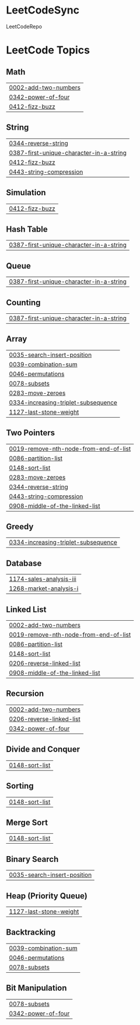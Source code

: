 # LeetCodeSync
LeetCodeRepo

<!---LeetCode Topics Start-->
# LeetCode Topics
## Math
|  |
| ------- |
| [0002-add-two-numbers](https://github.com/Enoch-Tadesse/LeetCodeSync/tree/master/0002-add-two-numbers) |
| [0342-power-of-four](https://github.com/Enoch-Tadesse/LeetCodeSync/tree/master/0342-power-of-four) |
| [0412-fizz-buzz](https://github.com/Enoch-Tadesse/LeetCodeSync/tree/master/0412-fizz-buzz) |
## String
|  |
| ------- |
| [0344-reverse-string](https://github.com/Enoch-Tadesse/LeetCodeSync/tree/master/0344-reverse-string) |
| [0387-first-unique-character-in-a-string](https://github.com/Enoch-Tadesse/LeetCodeSync/tree/master/0387-first-unique-character-in-a-string) |
| [0412-fizz-buzz](https://github.com/Enoch-Tadesse/LeetCodeSync/tree/master/0412-fizz-buzz) |
| [0443-string-compression](https://github.com/Enoch-Tadesse/LeetCodeSync/tree/master/0443-string-compression) |
## Simulation
|  |
| ------- |
| [0412-fizz-buzz](https://github.com/Enoch-Tadesse/LeetCodeSync/tree/master/0412-fizz-buzz) |
## Hash Table
|  |
| ------- |
| [0387-first-unique-character-in-a-string](https://github.com/Enoch-Tadesse/LeetCodeSync/tree/master/0387-first-unique-character-in-a-string) |
## Queue
|  |
| ------- |
| [0387-first-unique-character-in-a-string](https://github.com/Enoch-Tadesse/LeetCodeSync/tree/master/0387-first-unique-character-in-a-string) |
## Counting
|  |
| ------- |
| [0387-first-unique-character-in-a-string](https://github.com/Enoch-Tadesse/LeetCodeSync/tree/master/0387-first-unique-character-in-a-string) |
## Array
|  |
| ------- |
| [0035-search-insert-position](https://github.com/Enoch-Tadesse/LeetCodeSync/tree/master/0035-search-insert-position) |
| [0039-combination-sum](https://github.com/Enoch-Tadesse/LeetCodeSync/tree/master/0039-combination-sum) |
| [0046-permutations](https://github.com/Enoch-Tadesse/LeetCodeSync/tree/master/0046-permutations) |
| [0078-subsets](https://github.com/Enoch-Tadesse/LeetCodeSync/tree/master/0078-subsets) |
| [0283-move-zeroes](https://github.com/Enoch-Tadesse/LeetCodeSync/tree/master/0283-move-zeroes) |
| [0334-increasing-triplet-subsequence](https://github.com/Enoch-Tadesse/LeetCodeSync/tree/master/0334-increasing-triplet-subsequence) |
| [1127-last-stone-weight](https://github.com/Enoch-Tadesse/LeetCodeSync/tree/master/1127-last-stone-weight) |
## Two Pointers
|  |
| ------- |
| [0019-remove-nth-node-from-end-of-list](https://github.com/Enoch-Tadesse/LeetCodeSync/tree/master/0019-remove-nth-node-from-end-of-list) |
| [0086-partition-list](https://github.com/Enoch-Tadesse/LeetCodeSync/tree/master/0086-partition-list) |
| [0148-sort-list](https://github.com/Enoch-Tadesse/LeetCodeSync/tree/master/0148-sort-list) |
| [0283-move-zeroes](https://github.com/Enoch-Tadesse/LeetCodeSync/tree/master/0283-move-zeroes) |
| [0344-reverse-string](https://github.com/Enoch-Tadesse/LeetCodeSync/tree/master/0344-reverse-string) |
| [0443-string-compression](https://github.com/Enoch-Tadesse/LeetCodeSync/tree/master/0443-string-compression) |
| [0908-middle-of-the-linked-list](https://github.com/Enoch-Tadesse/LeetCodeSync/tree/master/0908-middle-of-the-linked-list) |
## Greedy
|  |
| ------- |
| [0334-increasing-triplet-subsequence](https://github.com/Enoch-Tadesse/LeetCodeSync/tree/master/0334-increasing-triplet-subsequence) |
## Database
|  |
| ------- |
| [1174-sales-analysis-iii](https://github.com/Enoch-Tadesse/LeetCodeSync/tree/master/1174-sales-analysis-iii) |
| [1268-market-analysis-i](https://github.com/Enoch-Tadesse/LeetCodeSync/tree/master/1268-market-analysis-i) |
## Linked List
|  |
| ------- |
| [0002-add-two-numbers](https://github.com/Enoch-Tadesse/LeetCodeSync/tree/master/0002-add-two-numbers) |
| [0019-remove-nth-node-from-end-of-list](https://github.com/Enoch-Tadesse/LeetCodeSync/tree/master/0019-remove-nth-node-from-end-of-list) |
| [0086-partition-list](https://github.com/Enoch-Tadesse/LeetCodeSync/tree/master/0086-partition-list) |
| [0148-sort-list](https://github.com/Enoch-Tadesse/LeetCodeSync/tree/master/0148-sort-list) |
| [0206-reverse-linked-list](https://github.com/Enoch-Tadesse/LeetCodeSync/tree/master/0206-reverse-linked-list) |
| [0908-middle-of-the-linked-list](https://github.com/Enoch-Tadesse/LeetCodeSync/tree/master/0908-middle-of-the-linked-list) |
## Recursion
|  |
| ------- |
| [0002-add-two-numbers](https://github.com/Enoch-Tadesse/LeetCodeSync/tree/master/0002-add-two-numbers) |
| [0206-reverse-linked-list](https://github.com/Enoch-Tadesse/LeetCodeSync/tree/master/0206-reverse-linked-list) |
| [0342-power-of-four](https://github.com/Enoch-Tadesse/LeetCodeSync/tree/master/0342-power-of-four) |
## Divide and Conquer
|  |
| ------- |
| [0148-sort-list](https://github.com/Enoch-Tadesse/LeetCodeSync/tree/master/0148-sort-list) |
## Sorting
|  |
| ------- |
| [0148-sort-list](https://github.com/Enoch-Tadesse/LeetCodeSync/tree/master/0148-sort-list) |
## Merge Sort
|  |
| ------- |
| [0148-sort-list](https://github.com/Enoch-Tadesse/LeetCodeSync/tree/master/0148-sort-list) |
## Binary Search
|  |
| ------- |
| [0035-search-insert-position](https://github.com/Enoch-Tadesse/LeetCodeSync/tree/master/0035-search-insert-position) |
## Heap (Priority Queue)
|  |
| ------- |
| [1127-last-stone-weight](https://github.com/Enoch-Tadesse/LeetCodeSync/tree/master/1127-last-stone-weight) |
## Backtracking
|  |
| ------- |
| [0039-combination-sum](https://github.com/Enoch-Tadesse/LeetCodeSync/tree/master/0039-combination-sum) |
| [0046-permutations](https://github.com/Enoch-Tadesse/LeetCodeSync/tree/master/0046-permutations) |
| [0078-subsets](https://github.com/Enoch-Tadesse/LeetCodeSync/tree/master/0078-subsets) |
## Bit Manipulation
|  |
| ------- |
| [0078-subsets](https://github.com/Enoch-Tadesse/LeetCodeSync/tree/master/0078-subsets) |
| [0342-power-of-four](https://github.com/Enoch-Tadesse/LeetCodeSync/tree/master/0342-power-of-four) |
<!---LeetCode Topics End-->